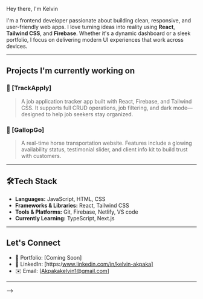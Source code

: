 Hey there, I'm Kelvin

I'm a frontend developer passionate about building clean, responsive, and user-friendly web apps. I love turning ideas into reality using **React**, **Tailwind CSS**, and **Firebase**. Whether it's a dynamic dashboard or a sleek portfolio, I focus on delivering modern UI experiences that work across devices.

---

##  Projects I'm currently working on

### 🔹 [TrackApply]
> A job application tracker app built with React, Firebase, and Tailwind CSS. It supports full CRUD operations, job filtering, and dark mode—designed to help job seekers stay organized.

### 🔹 [GallopGo]
> A real-time horse transportation website. Features include a glowing availability status, testimonial slider, and client info kit to build trust with customers.

<!-- -->

---

## 🛠Tech Stack
- **Languages:** JavaScript, HTML, CSS
- **Frameworks & Libraries:** React, Tailwind CSS
- **Tools & Platforms:** Git, Firebase, Netlify, VS code
- **Currently Learning:** TypeScript, Next.js

---

## Let's Connect

- 💼 Portfolio: [Coming Soon]
- 💬 LinkedIn: [https:/www.linkedin.com/in/kelvin-akpaka]
- ✉️ Email: [Akpakakelvin1@gmail.com]

---

-->

